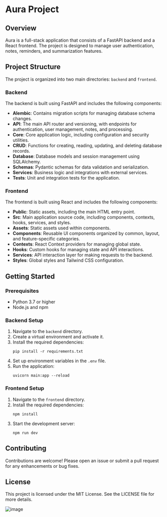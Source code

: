 # Aura Project

## Overview
Aura is a full-stack application that consists of a FastAPI backend and a React frontend. The project is designed to manage user authentication, notes, reminders, and summarization features.

## Project Structure
The project is organized into two main directories: `backend` and `frontend`.

### Backend
The backend is built using FastAPI and includes the following components:

- **Alembic**: Contains migration scripts for managing database schema changes.
- **API**: The main API router and versioning, with endpoints for authentication, user management, notes, and processing.
- **Core**: Core application logic, including configuration and security utilities.
- **CRUD**: Functions for creating, reading, updating, and deleting database records.
- **Database**: Database models and session management using SQLAlchemy.
- **Schemas**: Pydantic schemas for data validation and serialization.
- **Services**: Business logic and integrations with external services.
- **Tests**: Unit and integration tests for the application.

### Frontend
The frontend is built using React and includes the following components:

- **Public**: Static assets, including the main HTML entry point.
- **Src**: Main application source code, including components, contexts, hooks, services, and styles.
- **Assets**: Static assets used within components.
- **Components**: Reusable UI components organized by common, layout, and feature-specific categories.
- **Contexts**: React Context providers for managing global state.
- **Hooks**: Custom hooks for managing state and API interactions.
- **Services**: API interaction layer for making requests to the backend.
- **Styles**: Global styles and Tailwind CSS configuration.

## Getting Started

### Prerequisites
- Python 3.7 or higher
- Node.js and npm

### Backend Setup
1. Navigate to the `backend` directory.
2. Create a virtual environment and activate it.
3. Install the required dependencies:
   ```
   pip install -r requirements.txt
   ```
4. Set up environment variables in the `.env` file.
5. Run the application:
   ```
   uvicorn main:app --reload
   ```

### Frontend Setup
1. Navigate to the `frontend` directory.
2. Install the required dependencies:
   ```
   npm install
   ```
3. Start the development server:
   ```
   npm run dev
   ```

## Contributing
Contributions are welcome! Please open an issue or submit a pull request for any enhancements or bug fixes.

## License
This project is licensed under the MIT License. See the LICENSE file for more details.

![image](https://github.com/user-attachments/assets/6b8b1936-90f3-4698-af54-e6cac8c040a7)
